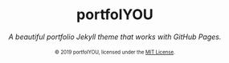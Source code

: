 <div align="center">
    <h1>portfolYOU</h1>
    <i>A beautiful portfolio Jekyll theme that works with GitHub Pages.</i>
    <br><br>
    <!-- <img src="screenshot.gif"> -->
    <sub><sup>© 2019 portfolYOU, licensed under the <a href="./LICENSE">MIT License</a>.</sup></sub>
</div>

